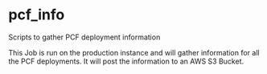 # pcf_info
Scripts to gather PCF deployment information

This Job is run on the production instance and will gather information for all the
PCF deployments. It will post the information to an AWS S3 Bucket.
